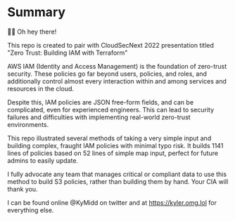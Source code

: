 # Summary

💃💃 Oh hey there!

This repo is created to pair with CloudSecNext 2022 presentation titled "Zero Trust: Building IAM with Terraform"

AWS IAM (Identity and Access Management) is the foundation of zero-trust security. These policies go far beyond users, policies, and roles, and additionally control almost every interaction within and among services and resources in the cloud.

Despite this, IAM policies are JSON free-form fields, and can be complicated, even for experienced engineers. This can lead to security failures and difficulties with implementing real-world zero-trust environments.

This repo illustrated several methods of taking a very simple input and building complex, fraught IAM policies with minimal typo risk. It builds 1141 lines of policies based on 52 lines of simple map input, perfect for future admins to easily update. 

I fully advocate any team that manages critical or compliant data to use this method to build S3 policies, rather than building them by hand. Your CIA will thank you. 

I can be found online @KyMidd on twitter and at https://kyler.omg.lol for everything else. 